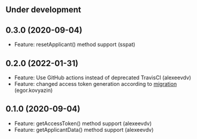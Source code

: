 Under development
-----------------

0.3.0 (2020-09-04)
-----------------
- Feature: resetApplicant() method support (sspat)

0.2.0 (2022-01-31)
-----------------
- Feature: Use GitHub actions instead of deprecated TravisCI (alexeevdv)
- Feature: changed access token generation according to [migration](https://developers.sumsub.com/migrations/sdk.html#websdk-migration-steps) (egor.kovyazin)

0.1.0 (2020-09-04)
-----------------
- Feature: getAccessToken() method support (alexeevdv)
- Feature: getApplicantData() method support (alexeevdv)
